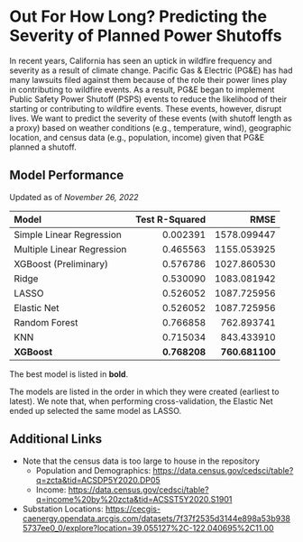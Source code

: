 # Out For How Long? Predicting the Severity of Planned Power Shutoffs

In recent years, California has seen an uptick in wildfire frequency and severity as a result of climate change. Pacific Gas & Electric (PG&E) has had many lawsuits filed against them because of the role their power lines play in contributing to wildfire events. As a result, PG&E began to implement Public Safety Power Shutoff (PSPS) events to reduce the likelihood of their starting or contributing to wildfire events. These events, however, disrupt lives. We want to predict the severity of these events (with  shutoff length as a proxy) based on weather conditions (e.g., temperature, wind), geographic location, and census data (e.g., population, income) given that PG&E planned a shutoff.

## Model Performance
Updated as of _November 26, 2022_

| Model                     |Test R-Squared|RMSE           |
|:--------------------------|-------------:|--------------:|
|Simple Linear Regression   |	  0.002391   |  1578.099447  |
|Multiple Linear Regression |	  0.465563   |  1155.053925  |
|XGBoost (Preliminary)      |	  0.576786   |  1027.860530  |
|Ridge                      |	  0.530090   |  1083.081942  |
|LASSO                      |	  0.526052   |  1087.725956  |
|Elastic Net                |	  0.526052   |  1087.725956  |
|Random Forest              |   0.766858   |   762.893741  |
|KNN                        |   0.715034   |   843.433910  |
|**XGBoost**                | **0.768208** | **760.681100**|

The best model is listed in **bold**.

The models are listed in the order in which they were created (earliest to latest). We note that, when performing cross-validation, the Elastic Net ended up selected the same model as LASSO.

## Additional Links

  - Note that the census data is too large to house in the repository
    - Population and Demographics: https://data.census.gov/cedsci/table?q=zcta&tid=ACSDP5Y2020.DP05
    - Income: https://data.census.gov/cedsci/table?q=income%20by%20zcta&tid=ACSST5Y2020.S1901
  - Substation Locations: https://cecgis-caenergy.opendata.arcgis.com/datasets/7f37f2535d3144e898a53b9385737ee0_0/explore?location=39.055127%2C-122.040695%2C11.00
